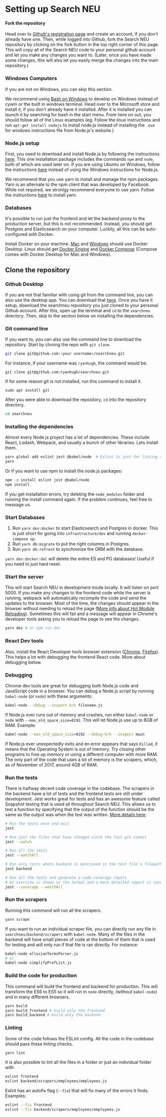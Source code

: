# Setting up Search NEU

#### Fork the repository

Head over to [Github's registration page](https://github.com/join) and create an account, if you don't already have one. Then, while logged into Github, fork the Search NEU repository by clicking on the fork button in the top right corner of this page. This will copy all of the Search NEU code to your personal github account and let you make any changes you want to. (Later, once you have made some changes, this will also let you easily merge the changes into the main repository.)

### Windows Computers

If you are not on Windows, you can skip this section.

We recommend using [Bash on Windows](https://www.microsoft.com/en-us/p/ubuntu/9nblggh4msv6) to develop on Windows instead of cywin or the built in windows terminal. Head over to the Microsoft store and install it, if you don't already have it installed. After it is installed you can launch it by searching for bash in the start menu. From here on out, you should follow all of the Linux examples (eg. Follow the linux instructions and run `apt-get install nodejs` to install node.js instead of installing the `.exe` for windows instructions file from Node.js's website.)

### Node.js setup

First, you need to download and install Node.js by following the instructions [here](https://nodejs.org/en). This one installation package includes the commands `npm` and `node`, both of which are used later on. If you are using Ubuntu on Windows, follow the instructions [here](https://nodejs.org/en/download/package-manager/#debian-and-ubuntu-based-linux-distributions-enterprise-linux-fedora-and-snap-packages) instead of using the Windows instructions for Node.js.

We recommend that you use yarn to install and manage the npm packages. Yarn is an alternate to the npm client that was developed by Facebook. While not required, we stronlgy recommend everyone to use yarn. Follow the instructions [here](https://yarnpkg.com/lang/en/docs/install/) to install yarn.

### Databases

It's possible to run just the frontend and let the backend proxy to the production server, but this is not recommended. Instead, you should get Postgres and Elasticsearch on your computer. Luckily, all this can be auto-configured with Docker.

Install Docker on your machine. [Mac](https://docs.docker.com/docker-for-mac/install) and [Windows](https://docs.docker.com/docker-for-windows/install/) should use Docker Desktop. Linux should get [Docker Engine](https://docs.docker.com/install/linux/docker-ce/ubuntu/) and [Docker Compose](https://docs.docker.com/compose/install/) (Compose comes with Docker Desktop for Mac and Windows).

## Clone the repository

### Github Desktop

If you are not that familiar with using git from the command line, you can also use the desktop app. You can download that [here](https://desktop.github.com). Once you have it setup, download the searchneu repository you just cloned to your personal Github account. After this, open up the terminal and `cd` to the `searchneu` directory. Then, skip to the section below on installing the dependencies.

### Git command line

If you want to, you can also use the command line to download the repository. Start by cloning the repo with `git clone`.

```bash
git clone git@github.com:<your username>/searchneu.git
```

For instance, if your username was `ryanhugh`, the command would be:

```
git clone git@github.com:ryanhugh/searchneu.git
```

If for some reason git is not installed, run this command to install it.

```
sudo apt install git
```

After you were able to download the repository, `cd` into the repository directory.

```bash
cd searchneu
```

### Installing the dependencies

Almost every Node.js project has a lot of dependencies. These include React, Lodash, Webpack, and usually a bunch of other libraries. Lets install them.

```bash
yarn global add eslint jest @babel/node  # Eslint is just for linting the code and jest is used for testing the code.
yarn
```

Or if you want to use npm to install the node.js packages:

```bash
npm -g install eslint jest @babel/node
npm install
```

If you get installation errors, try deleting the `node_modules` folder and running the install command again. If the problem continues, feel free to message us.

### Start Databases

1. Run `yarn dev:docker` to start Elasticsearch and Postgres in docker. This is just short for going into `infrastructure/dev` and running `docker-compose up`.
2. Run `yarn db:migrate` to put the right columns in Postgres.
3. Run `yarn db:refresh` to synchronize the ORM with the database.

`yarn dev:docker:del` will delete the entire ES and PG databases! Useful if you need to just hard reset.

### Start the server

This will start Search NEU in development mode locally. It will listen on port 5000. If you make any changes to the frontend code while the server is running, webpack will automatically recompile the code and send the updates to the browser. Most of the time, the changes should appear in the browser without needing to reload the page ([More info about Hot Module Reloading](https://webpack.js.org/concepts/hot-module-replacement/)). Sometimes this will fail and a message will appear in Chrome's developer tools asking you to reload the page to see the changes.

```bash
yarn dev # or npm run dev
```

### React Dev tools

Also, install the React Developer tools browser extension ([Chrome](https://chrome.google.com/webstore/detail/react-developer-tools/fmkadmapgofadopljbjfkapdkoienihi?hl=en), [Firefox](https://addons.mozilla.org/en-US/firefox/addon/react-devtools/)). This helps a lot with debugging the frontend React code. More about debugging below.

### Debugging

Chrome dev tools are great for debugging both Node.js code and JavaScript code in a browser. You can debug a Node.js script by running `babel-node` (or `node`) with these arguments:

```bash
babel-node --debug --inspect-brk filename.js
```

If Node.js ever runs out of memory and crashes, run either `babel-node` or `node` with `--max_old_space_size=8192`. This will let Node.js use up to 8GB of RAM. Example:

```bash
babel-node --max_old_space_size=8192 --debug-brk --inspect main
```

If Node.js ever unexpectedly exits and en error appears that says `Killed`, it means that the Operating System is out of memory. Try closing other programs to free up memory or using a different computer with more RAM. The only part of the code that uses a lot of memory is the scrapers, which, as of November of 2017, around 4GB of RAM.

### Run the tests

There is halfway decent code coverage in the codebase. The scrapers in the backend have a lot of tests and the frontend tests are still under development. Jest works great for tests and has an awesome feature called Snapshot testing that is used all throughout Search NEU. This allows us to test a function by specifying that the output of the function should be the same as the output was when the test was written. [More details here](http://facebook.github.io/jest/docs/en/snapshot-testing.html).

```bash
# Run the tests once and exit
jest

# Run just the files that have changed since the last git commit
jest --watch

# Run all the tests
jest --watchAll

# Run only tests where backend is mentioned in the test file's filepath.
jest backend

# Run all the tests and generate a code coverage report.
# An overview is shown in the termal and a more detailed report is saved in the coverage directory.
jest --coverage --watchAll
```

### Run the scrapers

Running this command will run all the scrapers.

```bash
yarn scrape
```

If you want to run an individual scraper file, you can directly run any file in `searchneu/backend/scrapers` with `babel-node`. Many of the files in the backend will have small pieces of code at the bottom of them that is used for testing and will only run if that file is ran directly. For instance:

```bash
babel-node ellucianTermsParser.js
# or
babel-node simplifyProfList.js
```

### Build the code for production

This command will build the frontend and backend for production. This will transform the ES6 to ES5 so it will run in `node` directly, (without `babel-node`) and in many different browsers.

```bash
yarn build
yarn build_frontend # build only the frontend
yarn build_backend # build only the backend
```

### Linting

Some of the code follows the ESLint config. All the code in the codebase should pass these linting checks.

```bash
yarn lint
```

It is also possible to lint all the files in a folder or just an individual folder with

```bash
eslint frontend
eslint backend/scrapers/employees/employees.js
```

Eslint has an autofix flag (`--fix`) that will fix many of the errors it finds. Examples:

```bash
eslint --fix frontend
eslint --fix backend/scrapers/employees/employees.js
```
